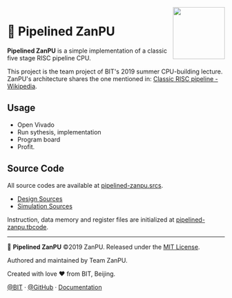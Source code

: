 <img src="https://avatars2.githubusercontent.com/u/54571645?s=200&v=4" align="right" width="120px">

# 🧮 Pipelined ZanPU

**Pipelined ZanPU** is a simple implementation of a classic five stage RISC pipeline CPU.

This project is the team project of BIT's 2019 summer CPU-building lecture. ZanPU's architecture shares the one mentioned in: [Classic RISC pipeline - Wikipedia](https://en.wikipedia.org/wiki/Classic_RISC_pipeline).

## Usage

- Open Vivado
- Run sythesis, implementation
- Program board
- Profit.

## Source Code

All source codes are available at [pipelined-zanpu.srcs](./pipelined-zanpu.srcs).

- [Design Sources](./pipelined-zanpu.srcss/sources_1/new)
- [Simulation Sources](./pipelined-zanpu.srcs/sim_1/new)

Instruction, data memory and register files are initialized at [pipelined-zanpu.tbcode](./pipelined-zanpu.tbcode).

---

🧮 **Pipelined ZanPU** ©2019 ZanPU. Released under the [MIT License](./LICENSE).

Authored and maintained by Team ZanPU.

Created with love ♥ from BIT, Beijing.

[@BIT](https://www.bit.edu.cn) · [@GitHub](https://github.com/zan-pu) · [Documentation](https://zanpu.spencerwoo.com)
